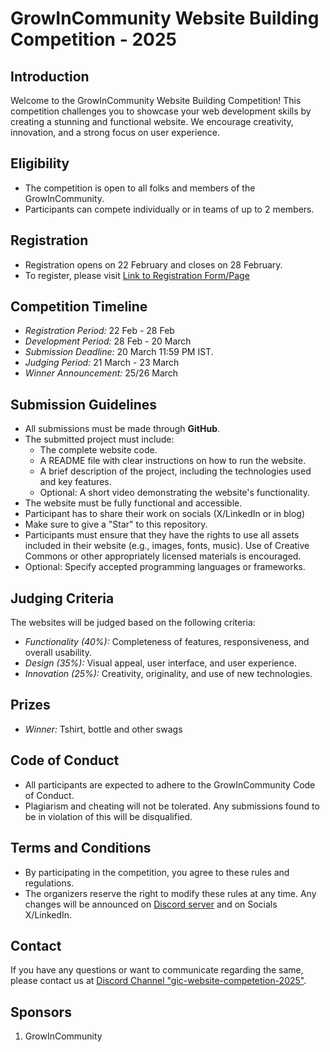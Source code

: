 # GrowInCommunity Website Building Competition - 2025

## Introduction

Welcome to the GrowInCommunity Website Building Competition! This competition challenges you to showcase your web development skills by creating a stunning and functional website.  We encourage creativity, innovation, and a strong focus on user experience.

## Eligibility

*   The competition is open to all folks and members of the GrowInCommunity.
*   Participants can compete individually or in teams of up to 2 members.

## Registration

*   Registration opens on 22 February and closes on 28 February.
*   To register, please visit [Link to Registration Form/Page](https://forms.gle/BVKjsNhp8gFoR4657)

## Competition Timeline

*   *Registration Period:* 22 Feb - 28 Feb
*   *Development Period:* 28 Feb - 20 March
*   *Submission Deadline:* 20 March 11:59 PM IST.
*   *Judging Period:* 21 March - 23 March
*   *Winner Announcement:* 25/26 March

## Submission Guidelines

*   All submissions must be made through **GitHub**.
*   The submitted project must include:
    *   The complete website code.
    *   A README file with clear instructions on how to run the website.
    *   A brief description of the project, including the technologies used and key features.
    *   Optional: A short video demonstrating the website's functionality.
*   The website must be fully functional and accessible.
*   Participant has to share their work on socials (X/LinkedIn or in blog)
*   Make sure to give a "Star" to this repository.
*   Participants must ensure that they have the rights to use all assets included in their website (e.g., images, fonts, music).  Use of Creative Commons or other appropriately licensed materials is encouraged.
*   Optional: Specify accepted programming languages or frameworks.

## Judging Criteria

The websites will be judged based on the following criteria:

*   *Functionality (40%):*  Completeness of features, responsiveness, and overall usability.
*   *Design (35%):*  Visual appeal, user interface, and user experience.
*   *Innovation (25%):*  Creativity, originality, and use of new technologies.

## Prizes

*   *Winner:* Tshirt, bottle and other swags
  
## Code of Conduct

*   All participants are expected to adhere to the GrowInCommunity Code of Conduct.
*   Plagiarism and cheating will not be tolerated.  Any submissions found to be in violation of this will be disqualified.

## Terms and Conditions

*   By participating in the competition, you agree to these rules and regulations.
*   The organizers reserve the right to modify these rules at any time.  Any changes will be announced on [Discord server](https://discord.gg/DrkxHqTTaN) and on Socials X/LinkedIn.

## Contact

If you have any questions or want to communicate regarding the same, please contact us at [Discord Channel "gic-website-competetion-2025"](https://discord.gg/DrkxHqTTaN).

## Sponsors
1. GrowInCommunity




